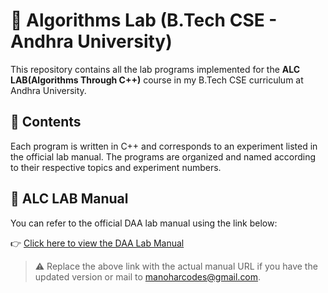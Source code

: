 # 🧠 Algorithms Lab (B.Tech CSE - Andhra University)

This repository contains all the lab programs implemented for the **ALC LAB(Algorithms Through C++)** course in my B.Tech CSE curriculum at Andhra University.

## 📁 Contents

Each program is written in C++ and corresponds to an experiment listed in the official lab manual. The programs are organized and named according to their respective topics and experiment numbers.

## 📘 ALC LAB Manual

You can refer to the official DAA lab manual using the link below:

👉 [Click here to view the DAA Lab Manual](https://drive.google.com/file/d/1qR2bHk2YlxKH9OT_ajiU4qYMO-hXaQ5a/view?usp=sharing)

> ⚠️ Replace the above link with the actual manual URL if you have the updated version or mail to manoharcodes@gmail.com.

